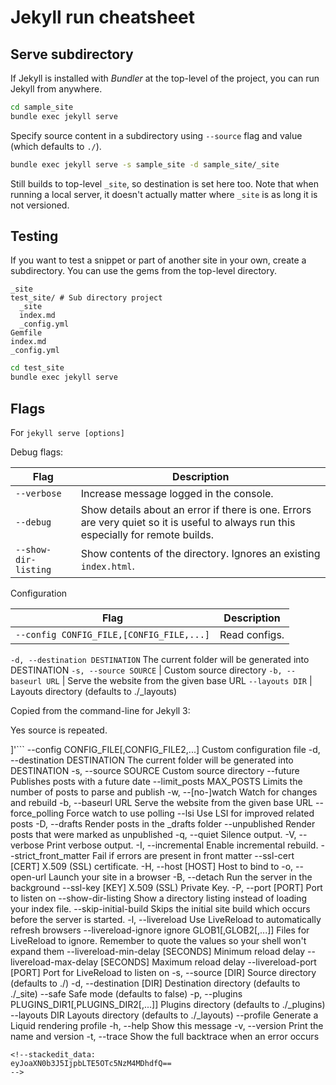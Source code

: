 # Jekyll run cheatsheet


## Serve subdirectory

If Jekyll is installed with *Bundler* at the top-level of the project, you can run Jekyll from anywhere.

```sh
cd sample_site
bundle exec jekyll serve
```

Specify source content in a subdirectory using `--source` flag  and value (which defaults to `./`). 

```sh
bundle exec jekyll serve -s sample_site -d sample_site/_site
```

Still builds to top-level `_site`, so destination is set here too. Note that when running a local server, it doesn't actually matter where `_site` is as long it is not versioned.


## Testing

If you want to test a snippet or part of another site in your own, create a subdirectory. You can use the gems from the top-level directory.
```
_site
test_site/ # Sub directory project
  _site
  index.md
  _config.yml
Gemfile
index.md
_config.yml
```

```sh
cd test_site
bundle exec jekyll serve
```

## Flags

For `jekyll serve [options]`

Debug flags:

Flag | Description
--- | ---
`--verbose` | Increase message logged in the console.
`--debug` | Show details about an error if there is one. Errors are very quiet so it is useful to always run this especially for remote builds.
`--show-dir-listing` | Show contents of the directory. Ignores an existing `index.html`.

Configuration

Flag | Description
--- | ---
`--config CONFIG_FILE,[CONFIG_FILE,...]` | Read configs.
`-d, --destination DESTINATION`  The current folder will be generated into DESTINATION
`-s, --source SOURCE` |  Custom source directory
`-b, --baseurl URL` |  Serve the website from the given base URL
`--layouts DIR` |  Layouts directory (defaults to ./_layouts)
        
Copied from the command-line for Jekyll 3:

Yes source is repeated.


]\'```
            --config CONFIG_FILE[,CONFIG_FILE2,...]  Custom configuration file
        -d, --destination DESTINATION  The current folder will be generated into DESTINATION
        -s, --source SOURCE  Custom source directory
            --future       Publishes posts with a future date
            --limit_posts MAX_POSTS  Limits the number of posts to parse and publish
        -w, --[no-]watch   Watch for changes and rebuild
        -b, --baseurl URL  Serve the website from the given base URL
            --force_polling  Force watch to use polling
            --lsi          Use LSI for improved related posts
        -D, --drafts       Render posts in the _drafts folder
            --unpublished  Render posts that were marked as unpublished
        -q, --quiet        Silence output.
        -V, --verbose      Print verbose output.
        -I, --incremental  Enable incremental rebuild.
            --strict_front_matter  Fail if errors are present in front matter
            --ssl-cert [CERT]  X.509 (SSL) certificate.
        -H, --host [HOST]  Host to bind to
        -o, --open-url     Launch your site in a browser
        -B, --detach       Run the server in the background
            --ssl-key [KEY]  X.509 (SSL) Private Key.
        -P, --port [PORT]  Port to listen on
            --show-dir-listing  Show a directory listing instead of loading your index file.
            --skip-initial-build  Skips the initial site build which occurs before the server is started.
        -l, --livereload   Use LiveReload to automatically refresh browsers
            --livereload-ignore ignore GLOB1[,GLOB2[,...]]  Files for LiveReload to ignore. Remember to quote the values so your shell won't expand them
            --livereload-min-delay [SECONDS]  Minimum reload delay
            --livereload-max-delay [SECONDS]  Maximum reload delay
            --livereload-port [PORT]  Port for LiveReload to listen on
        -s, --source [DIR]  Source directory (defaults to ./)
        -d, --destination [DIR]  Destination directory (defaults to ./_site)
            --safe         Safe mode (defaults to false)
        -p, --plugins PLUGINS_DIR1[,PLUGINS_DIR2[,...]]  Plugins directory (defaults to ./_plugins)
            --layouts DIR  Layouts directory (defaults to ./_layouts)
            --profile      Generate a Liquid rendering profile
        -h, --help         Show this message
        -v, --version      Print the name and version
        -t, --trace        Show the full backtrace when an error occurs
```
<!--stackedit_data:
eyJoaXN0b3J5IjpbLTE5OTc5NzM4MDhdfQ==
-->